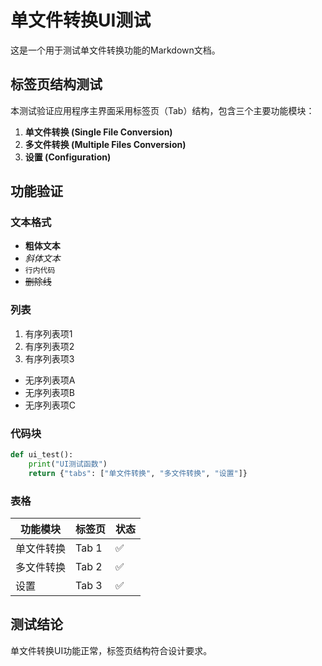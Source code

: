 # 单文件转换UI测试

这是一个用于测试单文件转换功能的Markdown文档。

## 标签页结构测试

本测试验证应用程序主界面采用标签页（Tab）结构，包含三个主要功能模块：

1. **单文件转换 (Single File Conversion)**
2. **多文件转换 (Multiple Files Conversion)**  
3. **设置 (Configuration)**

## 功能验证

### 文本格式
- **粗体文本**
- *斜体文本*
- `行内代码`
- ~~删除线~~

### 列表
1. 有序列表项1
2. 有序列表项2
3. 有序列表项3

- 无序列表项A
- 无序列表项B
- 无序列表项C

### 代码块
```python
def ui_test():
    print("UI测试函数")
    return {"tabs": ["单文件转换", "多文件转换", "设置"]}
```

### 表格
| 功能模块 | 标签页 | 状态 |
|---------|--------|------|
| 单文件转换 | Tab 1 | ✅ |
| 多文件转换 | Tab 2 | ✅ |
| 设置 | Tab 3 | ✅ |

## 测试结论
单文件转换UI功能正常，标签页结构符合设计要求。
